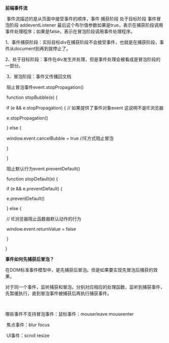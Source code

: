 **前端事件流**

​     事件流描述的是从页面中接受事件的顺序，事件 捕获阶段 处于目标阶段 事件冒泡阶段 addeventListener 最后这个布尔值参数如果是true，表示在捕获阶段调用事件处理程序；如果是false，表示在冒泡阶段调用事件处理程序。

​      1、事件捕获阶段：实际目标div在捕获阶段不会接受事件，也就是在捕获阶段，事件从document到<html>再到<body>就停止了。

​     2、处于目标阶段：事件在div发生并处理，但是事件处理会被看成是冒泡阶段的一部分。

​     3、冒泡阶段：事件又传播回文档

​    阻止冒泡事件event.stopPropagation()

​          function stopBubble(e) {

​              if (e && e.stopPropagation) { // 如果提供了事件对象event 这说明不是IE浏览器

​             e.stopPropagation()

​              } else {

​             window.event.cancelBubble = true //IE方式阻止冒泡

​            }

​             }

​    阻止默认行为event.preventDefault()

​      function stopDefault(e) {

​    if (e && e.preventDefault) {

​     e.preventDefault()

​    } else {

​     // IE浏览器阻止函数器默认动作的行为

 

 

​     window.event.returnValue = false

​    }

   }

**事件如何先捕获后冒泡？**

 在DOM标准事件模型中，是先捕获后冒泡。但是如果要实现先冒泡后捕获的效果，

​     对于同一个事件，监听捕获和冒泡，分别对应相应的处理函数，监听到捕获事件，先暂缓执行，直到冒泡事件被捕获后再执行捕获事件。

​     

哪些事件不支持冒泡事件：鼠标事件：mouserleave mouseenter

​               焦点事件：blur focus

​               UI事件：scroll resize